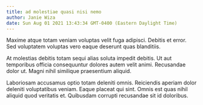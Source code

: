 ```yaml
---
title: ad molestiae quasi nisi nemo
author: Janie Wiza
date: Sun Aug 01 2021 13:43:34 GMT-0400 (Eastern Daylight Time)
---
```

Maxime atque totam veniam voluptas velit fuga adipisci. Debitis et error. Sed voluptatem voluptas vero eaque deserunt quas blanditiis.

 At molestias debitis totam sequi alias soluta impedit debitis. Ut aut temporibus officia consequuntur dolores autem velit animi. Recusandae dolor ut. Magni nihil similique praesentium aliquid.

 Laboriosam accusamus optio totam deleniti omnis. Reiciendis aperiam dolor deleniti voluptatibus veniam. Eaque placeat qui sint. Omnis est quas nihil aliquid quod veritatis et. Quibusdam corrupti recusandae sit id doloribus.